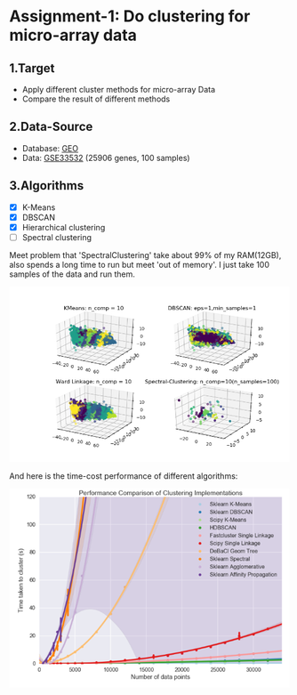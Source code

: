 # Assignment-1: Do clustering for micro-array data

## 1.Target

* Apply different cluster methods for micro-array Data
* Compare the result of different methods

## 2.Data-Source

* Database: [GEO](https://www.ncbi.nlm.nih.gov/geo/)
* Data: [GSE33532](https://www.ncbi.nlm.nih.gov/geo/query/acc.cgi?acc=GSE33532)
        (25906 genes, 100 samples)

## 3.Algorithms

* [x] K-Means
* [x] DBSCAN
* [x] Hierarchical clustering
* [ ] Spectral clustering

Meet problem that 'SpectralClustering' take about 99% of my RAM(12GB), also spends a long time to run but 
meet 'out of memory'. I just take 100 samples of the data and run them.

![image](figs/4_clustering_04-22.png)

And here is the time-cost performance of different algorithms:

![image](figs/performance.png)

